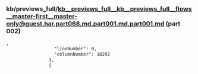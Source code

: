 ### kb/previews_full/kb__previews_full__kb__previews_full__flows__master-first__master-only@guest.har.part068.md.part001.md.part001.md (part 002)

```md
,
                  "lineNumber": 0,
                  "columnNumber": 18292
                },
                {
         
```

```
